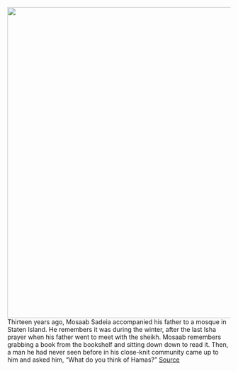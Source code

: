 <img src='https://cdn.vox-cdn.com/thumbor/ICoX7VPbVy-clt6eLdksybQWklQ=/0x0:2048x1365/1200x675/filters:focal(861x520:1187x846)/cdn.vox-cdn.com/uploads/chorus_image/image/70238975/VRG_Illo_4902_Security_Islam.0.jpg' width='700px' /><br/>
Thirteen years ago, Mosaab Sadeia accompanied his father to a mosque in Staten Island. He remembers it was during the winter, after the last Isha prayer when his father went to meet with the sheikh. Mosaab remembers grabbing a book from the bookshelf and sitting down down to read it. Then, a man he had never seen before in his close-knit community came up to him and asked him, “What do you think of Hamas?”
<a href='https://www.theverge.com/22810372/muslim-surveillance-social-media-nypd-new-york-informants-mosque'> Source <a/>